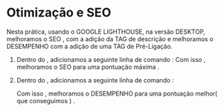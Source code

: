 # Otimização e SEO 

Nesta prática, usando o GOOGLE LIGHTHOUSE, na versão DESKTOP, melhoramos o SEO , com a adição da TAG de descrição e melhoramos o DESEMPENHO com a adição de uma TAG de Pré-Ligação.

1. Dentro do <head></head>, adicionamos a seguinte linha de comando :
	<meta name="description" content="Author W. S. Figueiredo" />
	Com isso , melhoramos o SEO para uma pontuação máxima .

2. Dentro do <head></head>, adicionamos a seguinte linha de comando :
	<link rel="preconnect" href="https://pokeapi.co/api/v2/pokemon?limit=20">
	Com isso , melhoramos o DESEMPENHO para uma pontuação melhor( que conseguimos ) .